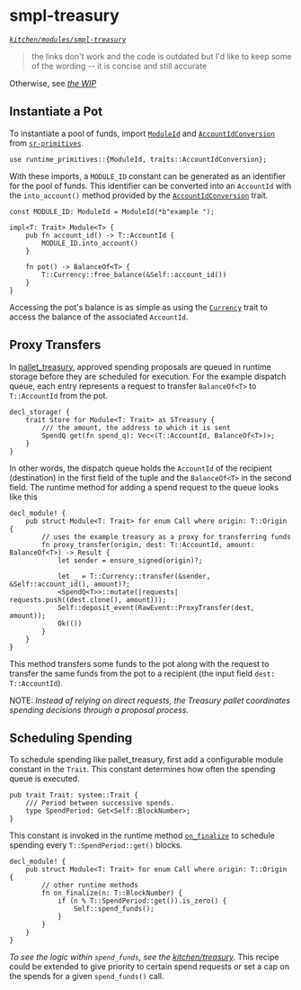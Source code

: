 # smpl-treasury
*[`kitchen/modules/smpl-treasury`](https://github.com/substrate-developer-hub/recipes/tree/master/kitchen/modules/smpl-treasury)*

> the links don't work and the code is outdated but I'd like to keep some of the wording -- it is concise and still accurate

Otherwise, see *[the WIP](https://github.com/substrate-developer-hub/recipes/tree/master/kitchen/modules/smpl-treasury/README.md)*

## Instantiate a Pot

To instantiate a pool of funds, import [`ModuleId`](https://crates.parity.io/sr_primitives/struct.ModuleId.html) and [`AccountIdConversion`](https://crates.parity.io/sr_primitives/traits/trait.AccountIdConversion.html) from [`sr-primitives`](https://crates.parity.io/sr_primitives/index.html).

```rust, ignore
use runtime_primitives::{ModuleId, traits::AccountIdConversion};
```

With these imports, a `MODULE_ID` constant can be generated as an identifier for the pool of funds. This identifier can be converted into an `AccountId` with the `into_account()` method provided by the [`AccountIdConversion`](https://crates.parity.io/sr_primitives/traits/trait.AccountIdConversion.html) trait.

```rust, ignore
const MODULE_ID: ModuleId = ModuleId(*b"example ");

impl<T: Trait> Module<T> {
    pub fn account_id() -> T::AccountId {
		MODULE_ID.into_account()
	}

    fn pot() -> BalanceOf<T> {
		T::Currency::free_balance(&Self::account_id())
	}
}
```

Accessing the pot's balance is as simple as using the [`Currency`](https://substrate.dev/rustdocs/master/frame_support/traits/trait.Currency.html) trait to access the balance of the associated `AccountId`.

## Proxy Transfers

In [pallet_treasury](https://github.com/paritytech/substrate/blob/master/frame/treasury/src/lib.rs), approved spending proposals are queued in runtime storage before they are scheduled for execution. For the example dispatch queue, each entry represents a request to transfer `BalanceOf<T>` to `T::AccountId` from the pot.

```rust, ignore
decl_storage! {
	trait Store for Module<T: Trait> as STreasury {
		/// the amount, the address to which it is sent
		SpendQ get(fn spend_q): Vec<(T::AccountId, BalanceOf<T>)>;
	}
}
```

In other words, the dispatch queue holds the `AccountId` of the recipient (destination) in the first field of the tuple and the `BalanceOf<T>` in the second field. The runtime method for adding a spend request to the queue looks like this

```rust, ignore
decl_module! {
	pub struct Module<T: Trait> for enum Call where origin: T::Origin {
        // uses the example treasury as a proxy for transferring funds
        fn proxy_transfer(origin, dest: T::AccountId, amount: BalanceOf<T>) -> Result {
            let sender = ensure_signed(origin)?;

            let _ = T::Currency::transfer(&sender, &Self::account_id(), amount)?;
            <SpendQ<T>>::mutate(|requests| requests.push((dest.clone(), amount)));
            Self::deposit_event(RawEvent::ProxyTransfer(dest, amount));
            Ok(())
        }
    }
}
```

This method transfers some funds to the pot along with the request to transfer the same funds from the pot to a recipient (the input field `dest: T::AccountId`).

NOTE: *Instead of relying on direct requests, the Treasury pallet coordinates spending decisions through a proposal process.*

## Scheduling Spending

To schedule spending like pallet_treasury, first add a configurable module constant in the `Trait`. This constant determines how often the spending queue is executed.

```rust, ignore
pub trait Trait: system::Trait {
    /// Period between successive spends.
	type SpendPeriod: Get<Self::BlockNumber>;
}
```

This constant is invoked in the runtime method [`on_finalize`](https://crates.parity.io/sr_primitives/traits/trait.OnFinalize.html) to schedule spending every `T::SpendPeriod::get()` blocks.

```rust, ignore
decl_module! {
	pub struct Module<T: Trait> for enum Call where origin: T::Origin {
        // other runtime methods
        fn on_finalize(n: T::BlockNumber) {
            if (n % T::SpendPeriod::get()).is_zero() {
                Self::spend_funds();
            }
        }
    }
}
```

*To see the logic within `spend_funds`, see the [kitchen/treasury](https://github.com/substrate-developer-hub/recipes/tree/master/kitchen/treasury).* This recipe could be extended to give priority to certain spend requests or set a cap on the spends for a given `spend_funds()` call.
